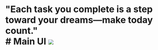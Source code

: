 
<h1>"Each task you complete is a step toward your dreams—make today count."
  <br>
# Main UI
<img src="https://github.com/MrKyDev/To-Do-List/blob/main/img/UI.png"><br>
